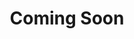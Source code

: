 ---
title: "Coming Soon"
description: "This is meta description."
draft: true


# custom style
custom_class: "" 
custom_attributes: "" 
custom_css: ""
---